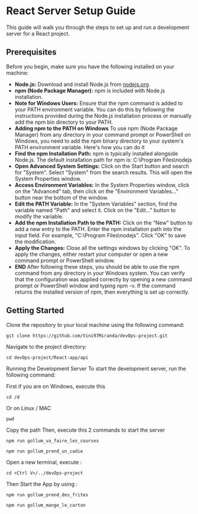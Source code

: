 

# React Server Setup Guide

This guide will walk you through the steps to set up and run a development server for a React project.

## Prerequisites

Before you begin, make sure you have the following installed on your machine:

- **Node.js:** Download and install Node.js from [nodejs.org](https://nodejs.org).
- **npm (Node Package Manager):** npm is included with Node.js installation.
- **Note for Windows Users:** 
    Ensure that the npm command is added to your PATH environment variable. You can do this by following the instructions provided during the Node.js installation process or manually add the npm bin directory to your PATH.
- **Adding npm to the PATH on Windows**
To use npm (Node Package Manager) from any directory in your command prompt or PowerShell on Windows, you need to add the npm binary directory to your system's PATH environment variable. Here's how you can do it
- **Find the npm Installation Path:**
npm is typically installed alongside Node.js. The default installation path for npm is: C:\Program Files\nodejs 
- **Open Advanced System Settings:**
Click on the Start button and search for "System".
Select "System" from the search results. This will open the System Properties window.
- **Access Environment Variables:**
In the System Properties window, click on the "Advanced" tab, then click on the "Environment Variables..." button near the bottom of the window.
- **Edit the PATH Variable:**
In the "System Variables" section, find the variable named "Path" and select it.
Click on the "Edit..." button to modify the variable.
- **Add the npm Installation Path to the PATH:**
Click on the "New" button to add a new entry to the PATH.
Enter the npm installation path into the input field. For example, "C:\Program Files\nodejs".
Click "OK" to save the modification.
- **Apply the Changes:**
Close all the settings windows by clicking "OK".
To apply the changes, either restart your computer or open a new command prompt or PowerShell window.
- **END**
After following these steps, you should be able to use the npm command from any directory in your Windows system. You can verify that the configuration was applied correctly by opening a new command prompt or PowerShell window and typing npm -v. If the command returns the installed version of npm, then everything is set up correctly.
 

## Getting Started

Clone the repository to your local machine using the following command:

```
git clone https://github.com/Vini97Miranda/devOps-project.git
```

Navigate to the project directory:

```
cd devOps-project/React-app/api
```
Running the Development Server
To start the development server, run the following command:

First if you are on Windows, execute this
```
cd /d
```
Or on Linux / MAC 
```
pwd
```
Copy the path
Then, execute this 2 commands to start the server
```
npm run gollum_va_faire_les_courses
```
```
npm run gollum_prend_un_cadie
```
Open a new terminal, execute :
```
cd <Ctrl V>/../devOps-project 
```
Then Start the App by using : 

```
npm run gollum_prend_des_frites
```
```
npm run gollum_mange_le_carton
```

